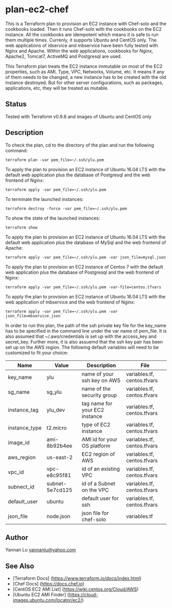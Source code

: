 # plan-ec2-chef

This is a Terraform plan to provision an EC2 instance with Chef-solo and the cookbooks loaded. Then it runs Chef-solo with the cookbooks on the EC2 instance. All the cookbooks are idempotent which means it is safe to run them multiple times. Currenly, it supports Ubuntu and CentOS only. The web applications of idservice and mbservice have been fully tested with Nginx and Apache. Within the web applications, cookbooks for Nginx, Apache2, Tomcat7, ActiveMQ and Postgresql are used.

This Terraform plan treats the EC2 instance immutable on most of the EC2 properties, such as AMI, Type, VPC, Networks, Volume, etc. It means if any of them needs to be changed, a new instance has to be created with the old instance destroyed. But for other server configurations, such as packages, applications, etc, they will be treated as mutable.

## Status

Tested with Terraform v0.9.8 and images of Ubuntu and CentOS only

## Description

To check the plan, cd to the directory of the plan and run the following command:
```
terraform plan -var pem_file=~/.ssh/ylu.pem
```

To apply the plan to provision an EC2 instance of Ubuntu 16.04 LTS with the default web application plus the database of Postgresql and the web frontend of Nginx:
```
terraform apply -var pem_file=~/.ssh/ylu.pem
```

To terminate the launched instances:
```
terraform destroy -force -var pem_file=~/.ssh/ylu.pem
```

To show the state of the launched instances:
```
terraform show
```

To apply the plan to provision an EC2 instance of Ubuntu 16.04 LTS with the default web application plus the database of MySql and the web frontend of Apache:
```
terraform apply -var pem_file=~/.ssh/ylu.pem -var json_file=mysql.json
```

To apply the plan to provision an EC2 instance of Centos 7 with the default web application plus the database of Postgresql and the web frontend of Nginx:
```
terraform apply -var pem_file=~/.ssh/ylu.pem -var-file=centos.tfvars
```

To apply the plan to provision an EC2 instance of Ubuntu 16.04 LTS with the web application of mbservice and the web frontend of Nginx:
```
terraform apply -var pem_file=~/.ssh/ylu.pem -var json_file=mbservice.json
```

In order to run this plan, the path of the ssh private key file for the key_name has to be specified in the command line under the var name of pem_file. It is also assumed that ~/.aws/credentials is set up with the access_key and secret_key. Further more, it is also assuemd that the ssh key pair has been set up on the AWS region. The following default variables will need to be customized to fit your choice:

| Name                         | Value           | Description                    | File                                 |
| ---                          | ---             | ---                            | ---                                  |
| key_name                     | ylu             | name of your ssh key on AWS    | variables.tf, centos.tfvars          |
| sg_name                      | sg_ylu          | name of the security group     | variables.tf, centos.tfvars          |
| instance_tag                 | ylu_dev         | tag name for your EC2 instance | variables.tf, centos.tfvars          |
| instance_type                | t2.micro        | type of EC2 instance           | variables.tf, centos.tfvars          |
| image_id                     | ami-8b92b4ee    | AMI id for your OS platform    | variables.tf, centos.tfvars          |
| aws_region                   | us-east-2       | EC2 region of AWS              | variables.tf, centos.tfvars          |
| vpc_id                       | vpc-e8c95f81    | id of an existing VPC          | variables.tf, centos.tfvars          |
| subnect_id                   | subnet-5e7cd125 | id of a Subnet on the VPC      | variables.tf, centos.tfvars          |
| default_user                 | ubuntu          | default user for ssh           | variables.tf, centos.tfvars          |
| json_file                    | node.json       | json file for chef-solo        | variables.tf                         |

## Author
Yannan Lu <yannanlu@yahoo.com>

## See Also
* [Terraform Docs] (https://www.terraform.io/docs/index.html)
* [Chef Docs] (https://docs.chef.io)
* [CentOS EC2 AMI List] (https://wiki.centos.org/Cloud/AWS)
* [Ubuntu EC2 AMI Finder] (https://cloud-images.ubuntu.com/locator/ec2/)
